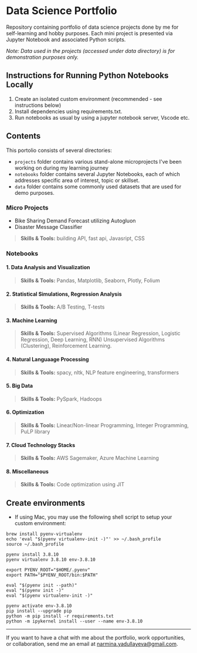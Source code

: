 # Data Science Portfolio

Repository containing portfolio of data science projects done by me for self-learning and hobby purposes. Each mini project is presented via Jupyter Notebook and associated Python scripts.

_Note: Data used in the projects (accessed under data directory) is for demonstration purposes only._

## Instructions for Running Python Notebooks Locally

1. Create an isolated custom environment (recommended - see instructions below)
2. Install dependencies using requirements.txt.
3. Run notebooks as usual by using a jupyter notebook server, Vscode etc.


## Contents

This portolio consists of several directories:
- `projects` folder contains various stand-alone microprojects I've been working on during my learning journey
- `notebooks` folder contains several Jupyter Notebooks, each of which addresses specific area of interest, topic or skillset. 
- `data` folder contains some commonly used datasets that are used for demo purposes. 

### Micro Projects
  - Bike Sharing Demand Forecast utilizing Autogluon
  - Disaster Message Classifier 

> **Skills & Tools:** building API, fast api, Javasript, CSS

### Notebooks

#### 1. Data Analysis and Visualization
> **Skills & Tools:** Pandas, Matplotlib, Seaborn, Plotly, Folium
#### 2. Statistical Simulations, Regression Analysis
> **Skills & Tools:** A/B Testing, T-tests
#### 3. Machine Learning
> **Skills & Tools:** Supervised Algorithms (Linear Regression, Logistic Regression, Deep Learning, RNN) Unsupervised Algorithms (Clustering), Reinforcement Learning.
#### 4. Natural Languaage Processing
> **Skills & Tools:** spacy, nltk, NLP feature engineering, transformers 
#### 5. Big Data
> **Skills & Tools:** PySpark, Hadoops
#### 6. Optimization 
> **Skills & Tools:** Linear/Non-linear Programming, Integer Programming, PuLP library
#### 7. Cloud Technology Stacks 
> **Skills & Tools:** AWS Sagemaker, Azure Machine Learning 
#### 8. Miscellaneous
> **Skills & Tools:** Code optimization using JIT


## Create environments

- If using Mac, you may use the following shell script to setup your custom environment:

```
brew install pyenv-virtualenv
echo 'eval "$(pyenv virtualenv-init -)"' >> ~/.bash_profile
source ~/.bash_profile

pyenv install 3.8.10
pyenv virtualenv 3.8.10 env-3.8.10

export PYENV_ROOT="$HOME/.pyenv"
export PATH="$PYENV_ROOT/bin:$PATH"

eval "$(pyenv init --path)"
eval "$(pyenv init -)"
eval "$(pyenv virtualenv-init -)"

pyenv activate env-3.8.10
pip install --upgrade pip
python -m pip install -r requirements.txt
python -m ipykernel install --user --name env-3.8.10
```

---
 
If you want to have a chat with me about the portfolio, work opportunities, or collaboration, send me an email at narmina.yadullayeva@gmail.com.

